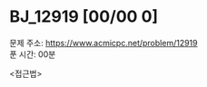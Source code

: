 # BJ_12919 [00/00  0] </br>
문제 주소: https://www.acmicpc.net/problem/12919 </br>
푼 시간: 00분 </br>

<접근법>
```

```


```java


```